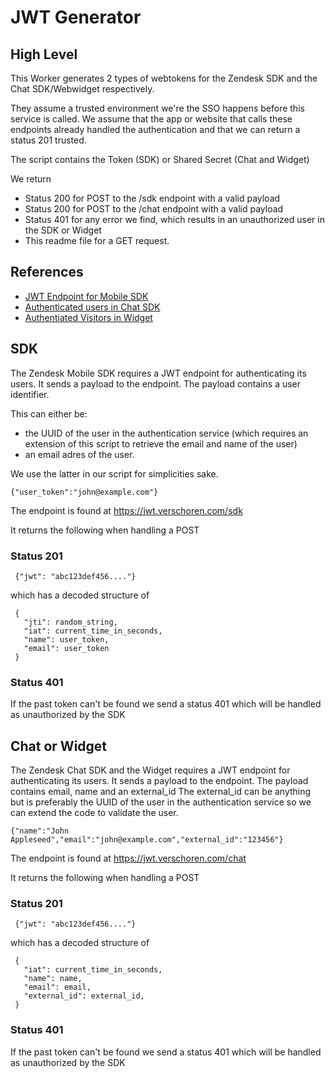 # JWT Generator

## High Level
This Worker generates 2 types of webtokens for the Zendesk SDK and the Chat SDK/Webwidget respectively. 

They assume a trusted environment we're the SSO happens before this service is called.
We assume that the app or website that calls these endpoints already handled the authentication and that we can return a status 201 trusted.

The script contains the Token (SDK) or Shared Secret (Chat and Widget)

We return
- Status 200 for POST to the /sdk endpoint with a valid payload
- Status 200 for POST to the /chat endpoint with a valid payload
- Status 401 for any error we find, which results in an unauthorized user in the SDK or Widget
- This readme file for a GET request.

## References
- [JWT Endpoint for Mobile SDK](https://develop.zendesk.com/hc/en-us/articles/360001075248-Building-a-dedicated-JWT-endpoint-for-the-Support-SDK)
- [Authenticated users in Chat SDK](https://develop.zendesk.com/hc/en-us/articles/360052354433-Enabling-authenticated-users-with-the-Chat-SDK-)
- [Authentiated Visitors in Widget](https://support.zendesk.com/hc/en-us/articles/360022185314-Enabling-authenticated-visitors-in-the-Chat-widget)

## SDK
The Zendesk Mobile SDK requires a JWT endpoint for authenticating its users.
It sends a payload to the endpoint. The payload contains a user identifier.

This can either be:
- the UUID of the user in the authentication service (which requires an extension of this script to retrieve the email and name of the user)
- an email adres of the user. 

We use the latter in our script for simplicities sake.

    {"user_token":"john@example.com"}
    
The endpoint is found at https://jwt.verschoren.com/sdk

It returns the following when handling a POST

### Status 201

     {"jwt": "abc123def456...."}

which has a decoded structure of

     {
       "jti": random_string,
       "iat": current_time_in_seconds,
       "name": user_token,
       "email": user_token
     }

### Status 401
If the past token can't be found we send a status 401 which will be handled as unauthorized by the SDK

## Chat or Widget
The Zendesk Chat SDK and the Widget requires a JWT endpoint for authenticating its users.
It sends a payload to the endpoint. The payload contains email, name and an external_id
The external_id can be anything but is preferably the UUID of the user in the authentication service so we can extend the code to validate the user.

    {"name":"John Appleseed","email":"john@example.com","external_id":"123456"}
    
The endpoint is found at https://jwt.verschoren.com/chat

It returns the following when handling a POST

### Status 201

     {"jwt": "abc123def456...."}

which has a decoded structure of

     {
       "iat": current_time_in_seconds,
       "name": name,
       "email": email,
       "external_id": external_id,
     }

### Status 401
If the past token can't be found we send a status 401 which will be handled as unauthorized by the SDK
